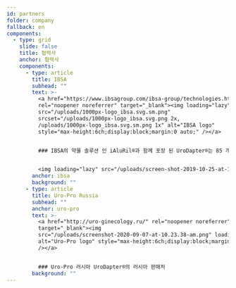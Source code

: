 ```yaml
---
id: partners
folder: company
fallback: en
components:
  - type: grid
    slide: false
    title: 협력사
    anchor: 협력사
    components:
      - type: article
        title: IBSA
        subhead: ""
        text: >-
          <a href="https://www.ibsagroup.com/ibsa-group/technologies.html"
          rel="noopener noreferrer" target="_blank"><img loading="lazy"
          src="/uploads/1000px-logo_ibsa.svg.sm.png"
          srcset="/uploads/1000px-logo_ibsa.svg.png 2x,
          /uploads/1000px-logo_ibsa.svg.sm.png 1x" alt="IBSA logo"
          style="max-height:6ch;display:block;margin:0 auto;" /></a>


          ### IBSA의 약물 솔루션 인 iAluRil®과 함께 포장 된 UroDapter®는 85 개국에서 iAluadapter®라는 이름으로 제공됩니다.


          <img loading="lazy" src="/uploads/screen-shot-2019-10-25-at-11.30.43-am.png" alt="IBSA iAluadapter®" style="width:100%;display:block;margin:0 auto;" />
        anchor: ibsa
        background: ""
      - type: article
        title: Uro-Pro Russia
        subhead: ""
        anchor: uro-pro
        text: >-
          <a href="http://uro-ginecology.ru/" rel="noopener noreferrer"
          target="_blank"><img
          src="/uploads/screenshot-2020-09-07-at-10.23.38-am.png" loading="lazy"
          alt="Uro-Pro logo" style="max-height:6ch;display:block;margin:0 auto;"
          /></a>


          ### Uro-Pro 러시아 UroDapter®의 러시아 판매처
        background: ""
---
```

